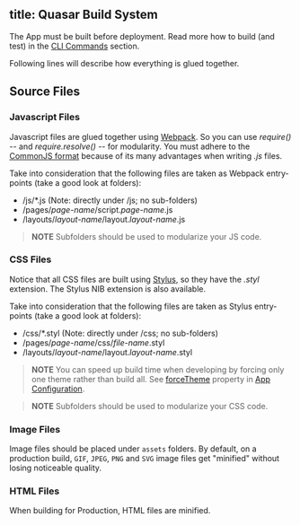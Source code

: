 title: Quasar Build System
---
The App must be built before deployment. Read more how to build (and test) in the [CLI Commands](/guide/cli-commands.html#Build-App) section.

Following lines will describe how everything is glued together.

## Source Files

### Javascript Files
Javascript files are glued together using [Webpack](http://webpack.github.io/docs/). So you can use *require()* -- and *require.resolve()* -- for modularity. You must adhere to the [CommonJS format](/guide/commonjs-format.html) because of its many advantages when writing *.js* files.

Take into consideration that the following files are taken as Webpack entry-points (take a good look at folders):
* /js/*.js (Note: directly under /js; no sub-folders)
* /pages/*page-name*/script.*page-name*.js
* /layouts/*layout-name*/layout.*layout-name*.js

> **NOTE**
> Subfolders should be used to modularize your JS code.

### CSS Files
Notice that all CSS files are built using [Stylus](https://learnboost.github.io/stylus/), so they have the *.styl* extension. The Stylus NIB extension is also available.

Take into consideration that the following files are taken as Stylus entry-points (take a good look at folders):
* /css/*.styl (Note: directly under /css; no sub-folders)
* /pages/*page-name*/css/*file-name*.styl
* /layouts/*layout-name*/layout.*layout-name*.styl

> **NOTE**
> You can speed up build time when developing by forcing only one theme rather than build all. See [forceTheme](/guide/quasar-app-configuration.html#‘forceTheme’-String) property in [App Configuration](/guide/quasar-app-configuration.html).

> **NOTE**
> Subfolders should be used to modularize your CSS code.

### Image Files
Image files should be placed under `assets` folders. By default, on a production build, `GIF`, `JPEG`, `PNG` and `SVG` image files get "minified" without losing noticeable quality.

### HTML Files
When building for Production, HTML files are minified.
